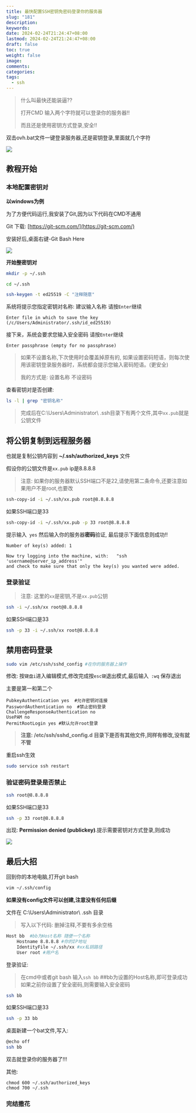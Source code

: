 ```yaml
---
title: 最快配置SSH密钥免密码登录你的服务器
slug: "181"
description: 
keywords: 
date: 2024-02-24T21:24:47+08:00
lastmod: 2024-02-24T21:24:47+08:00
draft: false
toc: true
weight: false
image: 
comments: 
categories: 
tags:
  - ssh
---
```


>什么叫最快还能装逼??
>
>打开CMD 输入两个字符就可以登录你的服务器!!
>
>而且还是使用密钥方式登录,安全!!

双击ovh.bat文件一键登录服务器,还是密钥登录,里面就几个字符

![](http://imgs.leshans.eu.org/2024/02/a204254f12c09bbd3abb7958981054bd.webp)


## 教程开始

### 本地配置密钥对

**以windows为例**

为了方便代码运行,我安装了Git,因为以下代码在CMD不通用

Git 下载: [https://git-scm.com/](https://git-scm.com/)

安装好后,桌面右键-Git Bash Here

![](http://imgs.leshans.eu.org/2024/02/ec36ab4eb8365e4a17bf98e420407f71.webp)


**开始整密钥对**

```bash
mkdir -p ~/.ssh

cd ~/.ssh

ssh-keygen -t ed25519 -C "注释随意"
```

系统将提示您指定密钥对名称: 建议输入名称 请按`Enter`继续

`Enter file in which to save the key (/c/Users/Administrator/.ssh/id_ed25519)`


接下来，系统会要求您输入安全密码 请按`Enter`继续

`Enter passphrase (empty for no passphrase)` 


>如果不设置名称,下次使用时会覆盖掉原有的, 如果设置密码短语，则每次使用该密钥登录服务器时，系统都会提示您输入密码短语。(更安全) 
>
>我的方式是: 设置名称 不设密码


查看密钥对是否创建:

```bash
ls -l | grep "密钥名称"
```

>完成后在C:\Users\Administrator\ .ssh目录下有两个文件,其中`xx.pub`就是公钥文件

## 将公钥复制到远程服务器

也就是复制公钥内容到 **~/.ssh/authorized_keys** 文件

假设你的公钥文件是`xx.pub` ip是8.8.8.8

>注意: 如果你的服务器默认SSH端口不是22,请使用第二条命令,还要注意如果用户不是root,也要改

```bash
ssh-copy-id -i ~/.ssh/xx.pub root@8.8.8.8
```

如果SSH端口是33

```bash
ssh-copy-id -i ~/.ssh/xx.pub -p 33 root@8.8.8.8
```

提示输入` yes`  然后输入你的服务器**密码**验证,  最后提示下面信息则成功!!

```
Number of key(s) added: 1

Now try logging into the machine, with:   "ssh 'username@server_ip_address'"
and check to make sure that only the key(s) you wanted were added.
```

### 登录验证

>注意: 这里的`xx`是密钥,不是`xx.pub`公钥

```bash
ssh -i ~/.ssh/xx root@8.8.8.8
```

如果SSH端口是33

```bash
ssh -p 33 -i ~/.ssh/xx root@8.8.8.8
```


## 禁用密码登录

```bash
sudo vim /etc/ssh/sshd_config #在你的服务器上操作
```

修改:  按`键盘i`进入编辑模式,修改完成按`esc键`退出模式,最后输入` :wq` 保存退出

主要是第一和第二个
```
PubkeyAuthentication yes  #允许密钥对连接
PasswordAuthentication no  #禁止密码登录
ChallengeResponseAuthentication no
UsePAM no
PermitRootLogin yes #默认允许root登录
```

>**注意: /etc/ssh/sshd_config.d 目录下是否有其他文件,同样有修改,没有就不管**

重启ssh生效

```bash
sudo service ssh restart
```

### 验证密码登录是否禁止

```bash
ssh root@8.8.8.8
```

如果SSH端口是33

```bash
ssh -p 33 root@8.8.8.8
```

出现: **Permission denied (publickey)**.提示需要密钥对方式登录,则成功

![](http://imgs.leshans.eu.org/2024/02/ffc6c7076ae5e45c91e34197febf5f80.webp)


## 最后大招

回到你的本地电脑,打开git bash


```bash
vim ~/.ssh/config
```

**如果没有config文件可以创建,注意没有任何后缀**

文件在 C:\Users\Administrator\ .ssh 目录

>写入以下代码: 删掉注释,不要有多余空格

```bash
Host bb  #bb为Host名称 随便一个名称
    Hostname 8.8.8.8 #你的IP地址
    IdentityFile ~/.ssh/xx #xx私钥路径
    User root #用户名
```

登录验证:

>在cmd中或者git bash 输入`ssh bb`   ##bb为设置的Host名称,即可登录成功 如果之前你设置了安全密码,则需要输入安全密码

```bash
ssh bb
```

如果SSH端口是33

```bash
ssh -p 33 bb
```

桌面新建一个bat文件,写入:

```bash
@echo off
ssh bb
```

双击就登录你的服务器了!!!



其他:

```text
chmod 600 ~/.ssh/authorized_keys
chmod 700 ~/.ssh
```

### 完结撒花